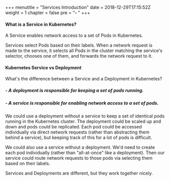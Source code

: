 +++
menutitle = "Services Introduction"
date = 2018-12-29T17:15:52Z
weight = 1
chapter = false
pre = "<b>- </b>"
+++


#### What is a Service in Kubernetes?

A Service enables network access to a set of Pods in Kubernetes.

Services select Pods based on their labels. When a network request is made to the service, it selects all Pods in the cluster matching the service's selector, chooses one of them, and forwards the network request to it.

#### Kubernetes Service vs Deployment

What's the difference between a Service and a Deployment in Kubernetes?

##### - A deployment is responsible for keeping a set of pods running.

##### - A service is responsible for enabling network access to a set of pods.

We could use a deployment without a service to keep a set of identical pods running in the Kubernetes cluster. The deployment could be scaled up and down and pods could be replicated. Each pod could be accessed individually via direct network requests (rather than abstracting them behind a service), but keeping track of this for a lot of pods is difficult.

We could also use a service without a deployment. We'd need to create each pod individually (rather than "all-at-once" like a deployment). Then our service could route network requests to those pods via selecting them based on their labels.

Services and Deployments are different, but they work together nicely.
